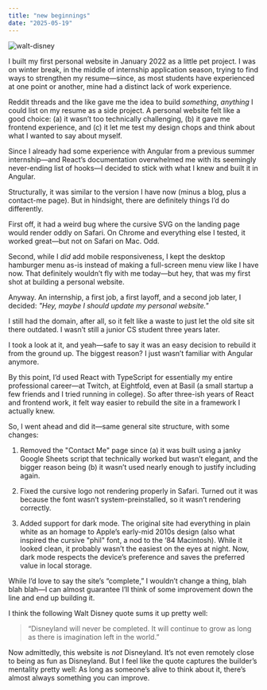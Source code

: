 ```yaml
---
title: "new beginnings"
date: "2025-05-19"
---
```


![walt-disney](walt-disney.jpg)

I built my first personal website in January 2022 as a little pet project. I was on winter break, in the middle of internship application season, trying to find ways to strengthen my resume—since, as most students have experienced at one point or another, mine had a distinct lack of work experience.

Reddit threads and the like gave me the idea to build *something*, *anything* I could list on my resume as a side project. A personal website felt like a good choice: (a) it wasn’t too technically challenging, (b) it gave me frontend experience, and (c) it let me test my design chops and think about what I wanted to say about myself.

Since I already had some experience with Angular from a previous summer internship—and React’s documentation overwhelmed me with its seemingly never-ending list of hooks—I decided to stick with what I knew and built it in Angular.

Structurally, it was similar to the version I have now (minus a blog, plus a contact-me page). But in hindsight, there are definitely things I’d do differently.

First off, it had a weird bug where the cursive SVG on the landing page would render oddly on Safari. On Chrome and everything else I tested, it worked great—but not on Safari on Mac. Odd.

Second, while I *did* add mobile responsiveness, I kept the desktop hamburger menu as-is instead of making a full-screen menu view like I have now. That definitely wouldn’t fly with me today—but hey, that was my first shot at building a personal website.

Anyway. An internship, a first job, a first layoff, and a second job later, I decided: *"Hey, maybe I should update my personal website."*

I still had the domain, after all, so it felt like a waste to just let the old site sit there outdated. I wasn’t still a junior CS student three years later.

I took a look at it, and yeah—safe to say it was an easy decision to rebuild it from the ground up. The biggest reason? I just wasn’t familiar with Angular anymore.

By this point, I’d used React with TypeScript for essentially my entire professional career—at Twitch, at Eightfold, even at Basil (a small startup a few friends and I tried running in college). So after three-ish years of React and frontend work, it felt way easier to rebuild the site in a framework I actually knew.

So, I went ahead and did it—same general site structure, with some changes:

1. Removed the "Contact Me" page since (a) it was built using a janky Google Sheets script that technically worked but wasn’t elegant, and the bigger reason being (b) it wasn’t used nearly enough to justify including again.

2. Fixed the cursive logo not rendering properly in Safari. Turned out it was because the font wasn’t system-preinstalled, so it wasn’t rendering correctly.

3. Added support for dark mode. The original site had everything in plain white as an homage to Apple’s early-mid 2010s design (also what inspired the cursive "phil" font, a nod to the ‘84 Macintosh). While it looked clean, it probably wasn’t the easiest on the eyes at night. Now, dark mode respects the device’s preference and saves the preferred value in local storage.

While I’d love to say the site’s “complete,” I wouldn’t change a thing, blah blah blah—I can almost guarantee I’ll think of some improvement down the line and end up building it.

I think the following Walt Disney quote sums it up pretty well:

> “Disneyland will never be completed. It will continue to grow as long as there is imagination left in the world.”

Now admittedly, this website is *not* Disneyland. It’s not even remotely close to being as fun as Disneyland. But I feel like the quote captures the builder’s mentality pretty well: As long as someone’s alive to think about it, there’s almost always something you can improve.
